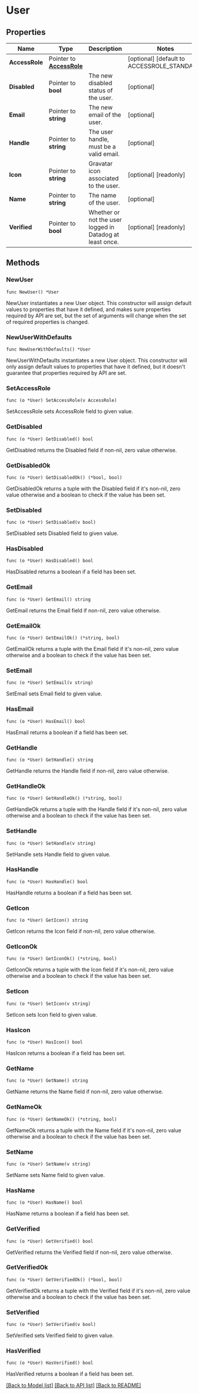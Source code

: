 # User

## Properties

Name | Type | Description | Notes
---- | ---- | ----------- | ------
**AccessRole** | Pointer to [**AccessRole**](AccessRole.md) |  | [optional] [default to ACCESSROLE_STANDARD]
**Disabled** | Pointer to **bool** | The new disabled status of the user. | [optional] 
**Email** | Pointer to **string** | The new email of the user. | [optional] 
**Handle** | Pointer to **string** | The user handle, must be a valid email. | [optional] 
**Icon** | Pointer to **string** | Gravatar icon associated to the user. | [optional] [readonly] 
**Name** | Pointer to **string** | The name of the user. | [optional] 
**Verified** | Pointer to **bool** | Whether or not the user logged in Datadog at least once. | [optional] [readonly] 

## Methods

### NewUser

`func NewUser() *User`

NewUser instantiates a new User object.
This constructor will assign default values to properties that have it defined,
and makes sure properties required by API are set, but the set of arguments
will change when the set of required properties is changed.

### NewUserWithDefaults

`func NewUserWithDefaults() *User`

NewUserWithDefaults instantiates a new User object.
This constructor will only assign default values to properties that have it defined,
but it doesn't guarantee that properties required by API are set.

### SetAccessRole

`func (o *User) SetAccessRole(v AccessRole)`

SetAccessRole sets AccessRole field to given value.

### GetDisabled

`func (o *User) GetDisabled() bool`

GetDisabled returns the Disabled field if non-nil, zero value otherwise.

### GetDisabledOk

`func (o *User) GetDisabledOk() (*bool, bool)`

GetDisabledOk returns a tuple with the Disabled field if it's non-nil, zero value otherwise
and a boolean to check if the value has been set.

### SetDisabled

`func (o *User) SetDisabled(v bool)`

SetDisabled sets Disabled field to given value.

### HasDisabled

`func (o *User) HasDisabled() bool`

HasDisabled returns a boolean if a field has been set.

### GetEmail

`func (o *User) GetEmail() string`

GetEmail returns the Email field if non-nil, zero value otherwise.

### GetEmailOk

`func (o *User) GetEmailOk() (*string, bool)`

GetEmailOk returns a tuple with the Email field if it's non-nil, zero value otherwise
and a boolean to check if the value has been set.

### SetEmail

`func (o *User) SetEmail(v string)`

SetEmail sets Email field to given value.

### HasEmail

`func (o *User) HasEmail() bool`

HasEmail returns a boolean if a field has been set.

### GetHandle

`func (o *User) GetHandle() string`

GetHandle returns the Handle field if non-nil, zero value otherwise.

### GetHandleOk

`func (o *User) GetHandleOk() (*string, bool)`

GetHandleOk returns a tuple with the Handle field if it's non-nil, zero value otherwise
and a boolean to check if the value has been set.

### SetHandle

`func (o *User) SetHandle(v string)`

SetHandle sets Handle field to given value.

### HasHandle

`func (o *User) HasHandle() bool`

HasHandle returns a boolean if a field has been set.

### GetIcon

`func (o *User) GetIcon() string`

GetIcon returns the Icon field if non-nil, zero value otherwise.

### GetIconOk

`func (o *User) GetIconOk() (*string, bool)`

GetIconOk returns a tuple with the Icon field if it's non-nil, zero value otherwise
and a boolean to check if the value has been set.

### SetIcon

`func (o *User) SetIcon(v string)`

SetIcon sets Icon field to given value.

### HasIcon

`func (o *User) HasIcon() bool`

HasIcon returns a boolean if a field has been set.

### GetName

`func (o *User) GetName() string`

GetName returns the Name field if non-nil, zero value otherwise.

### GetNameOk

`func (o *User) GetNameOk() (*string, bool)`

GetNameOk returns a tuple with the Name field if it's non-nil, zero value otherwise
and a boolean to check if the value has been set.

### SetName

`func (o *User) SetName(v string)`

SetName sets Name field to given value.

### HasName

`func (o *User) HasName() bool`

HasName returns a boolean if a field has been set.

### GetVerified

`func (o *User) GetVerified() bool`

GetVerified returns the Verified field if non-nil, zero value otherwise.

### GetVerifiedOk

`func (o *User) GetVerifiedOk() (*bool, bool)`

GetVerifiedOk returns a tuple with the Verified field if it's non-nil, zero value otherwise
and a boolean to check if the value has been set.

### SetVerified

`func (o *User) SetVerified(v bool)`

SetVerified sets Verified field to given value.

### HasVerified

`func (o *User) HasVerified() bool`

HasVerified returns a boolean if a field has been set.


[[Back to Model list]](../README.md#documentation-for-models) [[Back to API list]](../README.md#documentation-for-api-endpoints) [[Back to README]](../README.md)


